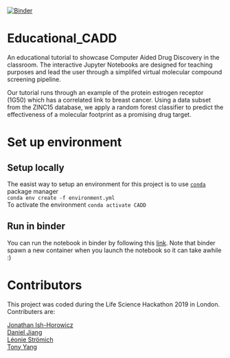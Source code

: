 [![Binder](https://mybinder.org/badge_logo.svg)](https://mybinder.org/v2/gh/Leonauna/Educational_CADD/master)

# Educational_CADD
An educational tutorial to showcase Computer Aided Drug Discovery in the classroom. The interactive Jupyter Notebooks are designed for teaching purposes and lead the user through a simplifed virtual molecular compound screening pipeline.

Our tutorial runs through an example of the protein estrogen receptor (1G50) which has a correlated link to breast cancer. Using a data subset from the ZINC15 database, we apply a random forest classifier to predict the effectiveness of a molecular footprint as a promising drug target.

# Set up environment

## Setup locally
The easist way to setup an environment for this project is to use [`conda`](https://docs.conda.io/projects/conda/en/latest/user-guide/install/) package manager  
`conda env create -f environment.yml`  
To activate the environment `conda activate CADD` 

## Run in binder
You can run the notebook in binder by following this [link](https://mybinder.org/v2/gh/Leonauna/Educational_CADD/master). Note that binder spawn a new container when you launch the notebook so it can take awhile :)

# Contributors
This project was coded during the Life Science Hackathon 2019 in London.\
Contributers are:

[Jonathan Ish-Horowicz](https://github.com/jonathanishhorowicz)\
[Daniel Jiang](https://github.com/WizardOfAus)\
[Léonie Strömich](https://github.com/Leonauna)\
[Tony Yang](https://github.com/tonyyzy) 
